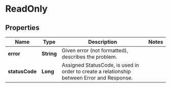 

# ReadOnly

## Properties

Name | Type | Description | Notes
------------ | ------------- | ------------- | -------------
**error** | **String** | Given error (not formatted), describes the problem. | 
**statusCode** | **Long** | Assigned StatusCode, is used in order to create a relationship between Error and Response. | 



